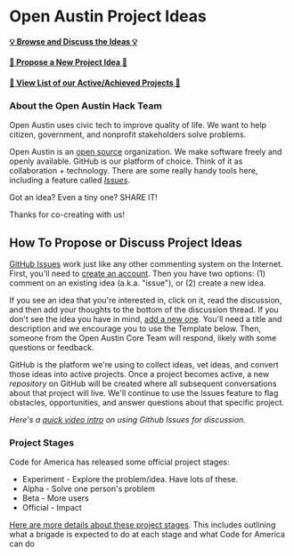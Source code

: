 # Open Austin Project Ideas

#### [:bulb: Browse and Discuss the Ideas :bulb:](https://github.com/open-austin/project-ideas/issues)
#### [:star2: Propose a New Project Idea :star2:](https://github.com/open-austin/project-ideas/issues/new)
#### [:floppy_disk: View List of our Active/Achieved Projects :floppy_disk:](http://www.open-austin.org/hack-team/projects)

### About the Open Austin Hack Team

Open Austin uses civic tech to improve quality of life. We want to help citizen, government, and nonprofit stakeholders solve problems. 

Open Austin is an [open source](https://en.wikipedia.org/wiki/Open_source) organization. We make software freely and openly available. GitHub is our platform of choice. Think of it as collaboration + technology. There are some really handy tools here, including a feature called [*Issues*](https://github.com/open-austin/project-ideas/issues).

Got an idea? Even a tiny one? SHARE IT!

Thanks for co-creating with us!

## How To Propose or Discuss Project Ideas

[GitHub Issues](https://guides.github.com/features/issues/) work just like any other commenting system on the Internet. First, you'll need to [create an account](https://github.com/join). Then you have two options: (1) comment on an existing idea (a.k.a. "issue"), or (2) create a new idea.

If you see an idea that you're interested in, click on it, read the discussion, and then add your thoughts to the bottom of the discussion thread. If you don't see the idea you have in mind, [add a new one](https://github.com/code4sac/projects/issues/new). You'll need a title and description and we encourage you to use the Template below. Then, someone from the Open Austin Core Team will respond, likely with some questions or feedback. 

GitHub is the platform we're using to collect ideas, vet ideas, and convert those ideas into active projects. Once a project becomes active, a new *repository* on GitHub will be created where all subsequent conversations about that project will live. We'll continue to use the Issues feature to flag obstacles, opportunities, and answer questions about that specific project.

*Here's a [quick video intro](https://www.youtube.com/watch?v=KlrJVSJRUN4) on using Github Issues for discussion.*

### Project Stages

Code for America has released some official project stages:

- Experiment - Explore the problem/idea. Have lots of these.
- Alpha - Solve one person's problem
- Beta - More users
- Official - Impact

[Here are more details about these project stages](http://www.codeforamerica.org/brigade/projects/stages). This includes outlining what a brigade is expected to do at each stage and what Code for America can do 
